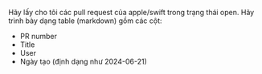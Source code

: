 Hãy lấy cho tôi các pull request của apple/swift trong trạng thái open.
Hãy trình bày dạng table (markdown) gồm các cột: 
 - PR number
 - Title
 - User
 - Ngày tạo (định dạng như	2024-06-21)